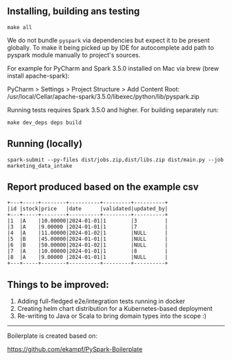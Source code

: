 ## Installing, building ans testing 

```
make all
```
We do not bundle `pyspark` via dependencies but expect it to be present globally. To make it being picked up by IDE 
for autocomplete add path to pyspark module manually to project's sources. 

For example for PyCharm and Spark 3.5.0 installed on Mac via brew (brew install apache-spark): 

PyCharm > Settings > Project Structure > Add Content Root: /usr/local/Cellar/apache-spark/3.5.0/libexec/python/lib/pyspark.zip 

Running tests requires Spark 3.5.0 and higher. For building separately run:

```
make dev_deps deps build
``` 

## Running (locally)

```
spark-submit --py-files dist/jobs.zip,dist/libs.zip dist/main.py --job marketing_data_intake
``` 

## Report produced based on the example csv

```
+---+-----+--------+----------+---------+----------+
|id |stock|price   |date      |validated|updated_by|
+---+-----+--------+----------+---------+----------+
|1  |A    |10.00000|2024-01-01|1        |3         |
|3  |A    |9.00000 |2024-01-01|1        |7         |
|4  |A    |11.00000|2024-01-02|1        |NULL      |
|5  |B    |45.00000|2024-01-01|1        |NULL      |
|6  |B    |50.00000|2024-01-02|1        |NULL      |
|7  |A    |10.00000|2024-01-01|1        |8         |
|8  |A    |9.00000 |2024-01-01|1        |NULL      |
+---+-----+--------+----------+---------+----------+
```

## Things to be improved:

1. Adding full-fledged e2e/integration tests running in docker
2. Creating helm chart distribution for a Kubernetes-based deployment 
3. Re-writing to Java or Scala to bring domain types into the scope :)

---------

Boilerplate is created based on:

https://github.com/ekampf/PySpark-Boilerplate
